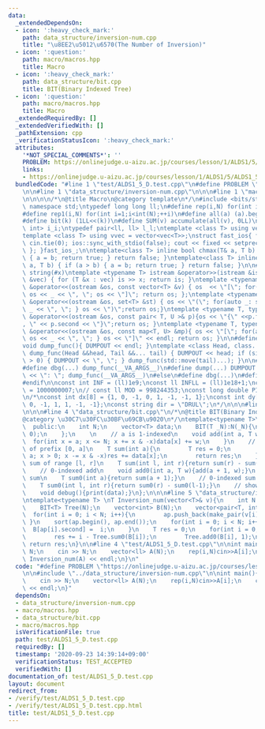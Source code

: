 ```yaml
---
data:
  _extendedDependsOn:
  - icon: ':heavy_check_mark:'
    path: data_structure/inversion-num.cpp
    title: "\u8EE2\u5012\u6570(The Number of Inversion)"
  - icon: ':question:'
    path: macro/macros.hpp
    title: Macro
  - icon: ':heavy_check_mark:'
    path: data_structure/bit.cpp
    title: BIT(Binary Indexed Tree)
  - icon: ':question:'
    path: macro/macros.hpp
    title: Macro
  _extendedRequiredBy: []
  _extendedVerifiedWith: []
  _pathExtension: cpp
  _verificationStatusIcon: ':heavy_check_mark:'
  attributes:
    '*NOT_SPECIAL_COMMENTS*': ''
    PROBLEM: https://onlinejudge.u-aizu.ac.jp/courses/lesson/1/ALDS1/5/ALDS1_5_D
    links:
    - https://onlinejudge.u-aizu.ac.jp/courses/lesson/1/ALDS1/5/ALDS1_5_D
  bundledCode: "#line 1 \"test/ALDS1_5_D.test.cpp\"\n#define PROBLEM \"https://onlinejudge.u-aizu.ac.jp/courses/lesson/1/ALDS1/5/ALDS1_5_D\"\
    \n\n#line 1 \"data_structure/inversion-num.cpp\"\n\n\n#line 1 \"macro/macros.hpp\"\
    \n\n\n\n/*\n@title Macro\n@category template\n*/\n#include <bits/stdc++.h>\nusing\
    \ namespace std;\ntypedef long long ll;\n#define rep(i,N) for(int i=0;i<int(N);++i)\n\
    #define rep1(i,N) for(int i=1;i<int(N);++i)\n#define all(a) (a).begin(),(a).end()\n\
    #define bit(k) (1LL<<(k))\n#define SUM(v) accumulate(all(v), 0LL)\n\ntypedef pair<int,\
    \ int> i_i;\ntypedef pair<ll, ll> l_l;\ntemplate <class T> using vec = vector<T>;\n\
    template <class T> using vvec = vector<vec<T>>;\nstruct fast_ios{ fast_ios(){\
    \ cin.tie(0); ios::sync_with_stdio(false); cout << fixed << setprecision(20);\
    \ }; }fast_ios_;\n\ntemplate<class T> inline bool chmax(T& a, T b) { if (a < b)\
    \ { a = b; return true; } return false; }\ntemplate<class T> inline bool chmin(T&\
    \ a, T b) { if (a > b) { a = b; return true; } return false; }\n\n#define TOSTRING(x)\
    \ string(#x)\ntemplate <typename T> istream &operator>>(istream &is, vector<T>\
    \ &vec) { for (T &x : vec) is >> x; return is; }\ntemplate <typename T> ostream\
    \ &operator<<(ostream &os, const vector<T> &v) { os  << \"[\"; for(auto _: v)\
    \ os << _ << \", \"; os << \"]\"; return os; };\ntemplate <typename T> ostream\
    \ &operator<<(ostream &os, set<T> &st) { os << \"(\"; for(auto _: st) { os <<\
    \ _ << \", \"; } os << \")\";return os;}\ntemplate <typename T, typename U> ostream\
    \ &operator<<(ostream &os, const pair< T, U >& p){os << \"{\" <<p.first << \"\
    , \" << p.second << \"}\";return os; }\ntemplate <typename T, typename U> ostream\
    \ &operator<<(ostream &os, const map<T, U> &mp){ os << \"[\"; for(auto _: mp){\
    \ os << _ << \", \"; } os << \"]\" << endl; return os; }\n\n#define DUMPOUT cerr\n\
    void dump_func(){ DUMPOUT << endl; }\ntemplate <class Head, class... Tail> void\
    \ dump_func(Head &&head, Tail &&... tail) { DUMPOUT << head; if (sizeof...(Tail)\
    \ > 0) { DUMPOUT << \", \"; } dump_func(std::move(tail)...); }\n\n#ifdef DEBUG\n\
    #define dbg(...) dump_func(__VA_ARGS__)\n#define dump(...) DUMPOUT << string(#__VA_ARGS__)\
    \ << \": \"; dump_func(__VA_ARGS__)\n#else\n#define dbg(...)\n#define dump(...)\n\
    #endif\n\nconst int INF = (ll)1e9;\nconst ll INFLL = (ll)1e18+1;\nconst ll MOD\
    \ = 1000000007;\n// const ll MOD = 998244353;\nconst long double PI = acos(-1.0);\n\
    \n/*\nconst int dx[8] = {1, 0, -1, 0, 1, -1, -1, 1};\nconst int dy[8] = {0, 1,\
    \ 0, -1, 1, 1, -1, -1};\nconst string dir = \"DRUL\";\n*/\n\n\n#line 1 \"data_structure/bit.cpp\"\
    \n\n\n#line 4 \"data_structure/bit.cpp\"\n/*\n@title BIT(Binary Indexed Tree)\n\
    @category \u30C7\u30FC\u30BF\u69CB\u9020\n*/\ntemplate<typename T>\nclass BIT{\n\
    \  public:\n    int N;\n    vector<T> data;\n    BIT(T _N):N(_N){\n        data.assign(N+1,\
    \ 0);\n    };\n    \n    // a is 1-indexed\n    void add(int a, T w){\n      \
    \  for(int x = a; x <= N; x += x & -x)data[x] += w;\n    }\n    // 1-indexed sum\
    \ of prefix [0, a]\n    T sum(int a){\n        T res = 0;\n        for(int x =\
    \ a; x > 0; x -= x & -x)res += data[x];\n        return res;\n    }\n    // 1-indexed\
    \ sum of range [l, r]\n    T sum(int l, int r){return sum(r) - sum(l-1);}\n\n\
    \    // 0-indexed add\n    void add0(int a, T w){add(a + 1, w);}\n    // 0-indexed\
    \ sum\n    T sum0(int a){return sum(a + 1);}\n    // 0-indexed sum of range\n\
    \    T sum0(int l, int r){return sum0(r) - sum0(l-1);}\n    // show the value\n\
    \    void debug(){print(data);}\n};\n\n\n#line 5 \"data_structure/inversion-num.cpp\"\
    \ntemplate<typename T> \nT Inversion_num(vector<T>& v){\n    int N = v.size();\n\
    \    BIT<T> Tree(N);\n    vector<int> B(N);\n    vector<pair<T, int>> ap;\n  \
    \  for(int i = 0; i < N; i++){\n        ap.push_back(make_pair(v[i],i));\n   \
    \ }\n    sort(ap.begin(), ap.end());\n    for(int i = 0; i < N; i++){\n      \
    \  B[ap[i].second] =  i;\n    }\n    T res = 0;\n    for(int i = 0; i < N; i++){\n\
    \        res += i - Tree.sum0(B[i]);\n        Tree.add0(B[i], 1);\n    }\n   \
    \ return res;\n}\n\n#line 4 \"test/ALDS1_5_D.test.cpp\"\n\nint main(){\n    int\
    \ N;\n    cin >> N;\n    vector<ll> A(N);\n    rep(i,N)cin>>A[i];\n    cout <<\
    \ Inversion_num(A) << endl;\n}\n"
  code: "#define PROBLEM \"https://onlinejudge.u-aizu.ac.jp/courses/lesson/1/ALDS1/5/ALDS1_5_D\"\
    \n\n#include \"../data_structure/inversion-num.cpp\"\n\nint main(){\n    int N;\n\
    \    cin >> N;\n    vector<ll> A(N);\n    rep(i,N)cin>>A[i];\n    cout << Inversion_num(A)\
    \ << endl;\n}"
  dependsOn:
  - data_structure/inversion-num.cpp
  - macro/macros.hpp
  - data_structure/bit.cpp
  - macro/macros.hpp
  isVerificationFile: true
  path: test/ALDS1_5_D.test.cpp
  requiredBy: []
  timestamp: '2020-09-23 14:39:14+09:00'
  verificationStatus: TEST_ACCEPTED
  verifiedWith: []
documentation_of: test/ALDS1_5_D.test.cpp
layout: document
redirect_from:
- /verify/test/ALDS1_5_D.test.cpp
- /verify/test/ALDS1_5_D.test.cpp.html
title: test/ALDS1_5_D.test.cpp
---
```

